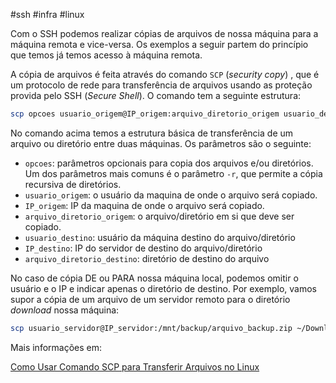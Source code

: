 #ssh #infra #linux 

Com o SSH podemos realizar cópias de arquivos de nossa máquina para a máquina remota e vice-versa. Os exemplos a seguir partem do princípio que temos já temos acesso à máquina remota.

A cópia de arquivos é feita através do comando `SCP` (*security copy*) , que é um protocolo de rede para transferência de arquivos usando as proteção provida pelo SSH (*Secure Shell*). O comando tem a seguinte estrutura:

```bash
scp opcoes usuario_origem@IP_origem:arquivo_diretorio_origem usuario_destino@IP_destino::arquivo_diretorio_destino
```

No comando acima temos a estrutura básica de transferência de um arquivo ou diretório entre duas máquinas. Os parâmetros são o seguinte:

- `opcoes`: parâmetros opcionais para copia dos arquivos e/ou diretórios. Um dos parâmetros mais comuns é o parâmetro `-r`, que permite a cópia recursiva de diretórios.
- `usuario_origem`: o usuário da maquina de onde o arquivo será copiado.
- `IP_origem`: IP da maquina de onde o arquivo será copiado.
- `arquivo_diretorio_origem`: o arquivo/diretório em si que deve ser copiado.
- `usuario_destino`: usuário da máquina destino do arquivo/diretório
- `IP_destino`: IP do servidor de destino do arquivo/diretório
- `arquivo_diretorio_destino`: diretório de destino do arquivo

No caso de cópia DE ou PARA nossa máquina local, podemos omitir o usuário e o IP e indicar apenas o diretório de destino. Por exemplo, vamos supor a cópia de um arquivo de um servidor remoto para o diretório *download* nossa máquina:

```bash
scp usuario_servidor@IP_servidor:/mnt/backup/arquivo_backup.zip ~/Downloads
```

Mais informações em:

[Como Usar Comando SCP para Transferir Arquivos no Linux](https://www.hostinger.com.br/tutoriais/usar-comando-scp-linux-para-transferir-arquivos)